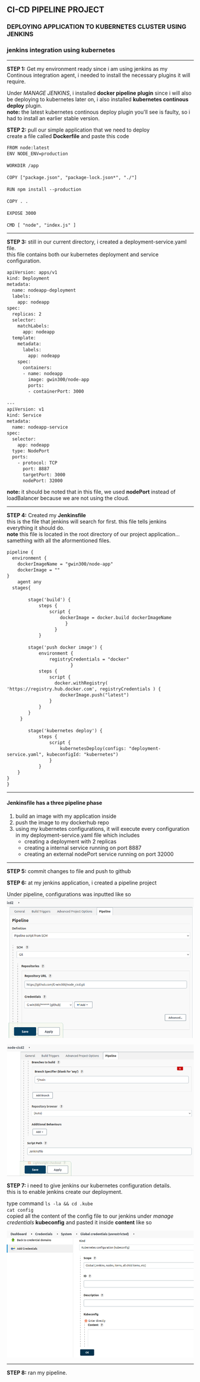 ## CI-CD PIPELINE PROJECT

### DEPLOYING APPLICATION TO KUBERNETES CLUSTER USING JENKINS    
### jenkins integration using kubernetes

---
**STEP 1:** Get my environment ready
since i am using jenkins as my Continous integration agent, i needed to install the necessary plugins it will require.

Under *MANAGE JENKINS*, i installed **docker pipeline plugin**
since i will also be deploying to kubernetes later on, i also installed **kubernetes continous deploy** plugin.  
**note:** the latest kubernetes continous deploy plugin you'll see is faulty, so i had to install an earlier stable version.

**STEP 2:** pull our simple application that we need to deploy  
create a file called **Dockerfile** and paste this code  
```
FROM node:latest
ENV NODE_ENV=production

WORKDIR /app

COPY ["package.json", "package-lock.json*", "./"]

RUN npm install --production

COPY . .

EXPOSE 3000

CMD [ "node", "index.js" ]
```


---
**STEP 3:** still in our current directory, i created a deployment-service.yaml file.  
this file contains both our kubernetes deployment and service configuration.

```
apiVersion: apps/v1
kind: Deployment
metadata:
  name: nodeapp-deployment
  labels:
    app: nodeapp
spec:
  replicas: 2
  selector:
    matchLabels:
      app: nodeapp
  template:
    metadata:
      labels:
        app: nodeapp
    spec:
      containers:
      - name: nodeapp
        image: gwin300/node-app
        ports:
        - containerPort: 3000

---
apiVersion: v1
kind: Service
metadata:
  name: nodeapp-service
spec:
  selector:
    app: nodeapp
  type: NodePort
  ports:
    - protocol: TCP
      port: 8887
      targetPort: 3000
      nodePort: 32000
```

**note:** it should be noted that in this file, we used **nodePort** instead of loadBalancer because we are not using the cloud. 

---
**STEP 4:** Created my **Jenkinsfile**  
this is the file that jenkins will search for first. this file tells jenkins everything it should do.  
**note** this file is located in the root directory of our project application... samething with all the aformentioned files.

```
pipeline {
  environment {
    dockerImageName = "gwin300/node-app"
    dockerImage = ""
}
    agent any
  stages{
    
        stage('build') {
            steps {
                script {
                    dockerImage = docker.build dockerImageName
                      }
                  }
            }
        
        stage('push docker image') {
            environment {
                registryCredentials = "docker"
                        }
            steps {
                script {
                  docker.withRegistry( 'https://registry.hub.docker.com', registryCredentials ) {
                    dockerImage.push("latest")
                }
            }
        }
     }
        
        stage('kubernetes deploy') {
            steps {
                script {
                    kubernetesDeploy(configs: "deployment-service.yaml", kubeconfigId: "kubernetes")
                }
            }
    }
}
}
```
---
#### Jenkinsfile has a three pipeline phase  
1. build an image with my application inside
2. push the image to my dockerhub repo
3. using my kubernetes configurations, it will execute every configuration in my deployment-service.yaml file which includes  
   * creating a deployment with 2 replicas
   * creating a internal service running on port 8887 
   * creating an external nodePort service running on port 32000

---
**STEP 5:** commit changes to file and push to github

**STEP 6:** at my jenkins application, i created a pipeline project

Under pipeline, configurations was inputted like so
![jenkins-configuration](images/picture1.png)

![jenkins-configuration](images/picture2.png)

**STEP 7:** i need to give jenkins our kubernetes configuration details.  
this is to enable jenkins create our deployment.

type command `ls -la && cd .kube`  
`cat config`  
copied all the content of the config file to our jenkins under *manage credentials*  **kubeconfig** and pasted it inside **content** like so

![jenkins-configuration](images/picture3.png)

---

**STEP 8:** ran my pipeline.
